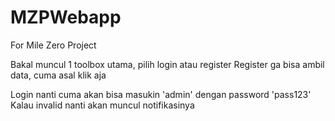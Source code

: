 # MZPWebapp
For Mile Zero Project

Bakal muncul 1 toolbox utama, pilih login atau register
Register ga bisa ambil data, cuma asal klik aja 

Login nanti cuma akan bisa masukin 'admin' dengan password 'pass123' 
Kalau invalid nanti akan muncul notifikasinya 
